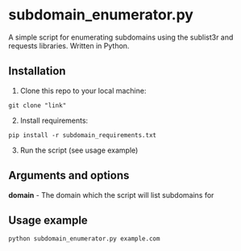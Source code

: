 # subdomain_enumerator.py
A simple script for enumerating subdomains using the sublist3r and requests libraries. Written in Python.

## Installation
1. Clone this repo to your local machine:
```
git clone "link"
```
2. Install requirements:
```
pip install -r subdomain_requirements.txt
```
3. Run the script (see usage example)

## Arguments and options
**domain** - The domain which the script will list subdomains for

## Usage example
```python
python subdomain_enumerator.py example.com
```
